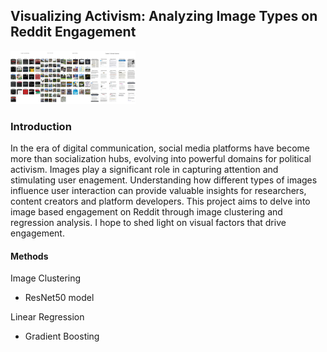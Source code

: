 ## Visualizing Activism: Analyzing Image Types on Reddit Engagement
![All Clusters](https://github.com/lariosmel13/poli17proj/blob/d1c92f6f7ccd58af220f3cfceefaafeff2247eeb/clusters/allclusters.png)
### Introduction
In the era of digital communication, social media platforms have become more than socialization hubs, evolving into powerful domains for political activism. Images play a significant role in capturing attention and stimulating user enagement. Understanding how different types of images influence user interaction can provide valuable insights for researchers, content creators and platform developers. This project aims to delve into image based engagement on Reddit through image clustering and regression analysis. I hope to shed light on visual factors that drive engagement.

#### Methods
Image Clustering
* ResNet50 model

Linear Regression
* Gradient Boosting



